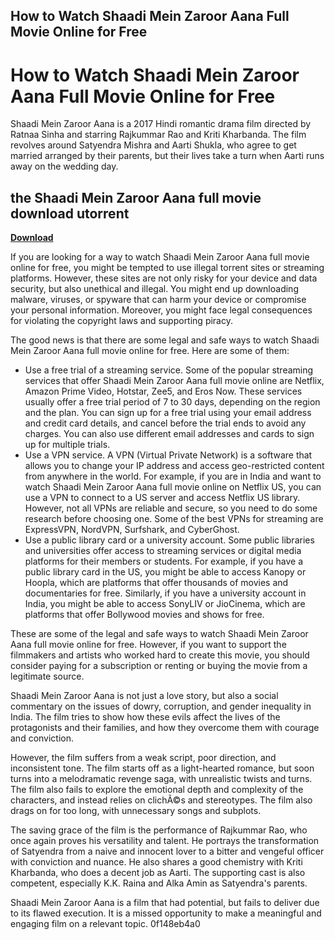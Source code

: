 ## How to Watch Shaadi Mein Zaroor Aana Full Movie Online for Free

  
# How to Watch Shaadi Mein Zaroor Aana Full Movie Online for Free
 
Shaadi Mein Zaroor Aana is a 2017 Hindi romantic drama film directed by Ratnaa Sinha and starring Rajkummar Rao and Kriti Kharbanda. The film revolves around Satyendra Mishra and Aarti Shukla, who agree to get married arranged by their parents, but their lives take a turn when Aarti runs away on the wedding day.
 
## the Shaadi Mein Zaroor Aana full movie download utorrent


[**Download**](https://www.google.com/url?q=https%3A%2F%2Fssurll.com%2F2tK2SC&sa=D&sntz=1&usg=AOvVaw1g-auZrJUSN57JyQoDTHR0)

 
If you are looking for a way to watch Shaadi Mein Zaroor Aana full movie online for free, you might be tempted to use illegal torrent sites or streaming platforms. However, these sites are not only risky for your device and data security, but also unethical and illegal. You might end up downloading malware, viruses, or spyware that can harm your device or compromise your personal information. Moreover, you might face legal consequences for violating the copyright laws and supporting piracy.
 
The good news is that there are some legal and safe ways to watch Shaadi Mein Zaroor Aana full movie online for free. Here are some of them:
 
- Use a free trial of a streaming service. Some of the popular streaming services that offer Shaadi Mein Zaroor Aana full movie online are Netflix, Amazon Prime Video, Hotstar, Zee5, and Eros Now. These services usually offer a free trial period of 7 to 30 days, depending on the region and the plan. You can sign up for a free trial using your email address and credit card details, and cancel before the trial ends to avoid any charges. You can also use different email addresses and cards to sign up for multiple trials.
- Use a VPN service. A VPN (Virtual Private Network) is a software that allows you to change your IP address and access geo-restricted content from anywhere in the world. For example, if you are in India and want to watch Shaadi Mein Zaroor Aana full movie online on Netflix US, you can use a VPN to connect to a US server and access Netflix US library. However, not all VPNs are reliable and secure, so you need to do some research before choosing one. Some of the best VPNs for streaming are ExpressVPN, NordVPN, Surfshark, and CyberGhost.
- Use a public library card or a university account. Some public libraries and universities offer access to streaming services or digital media platforms for their members or students. For example, if you have a public library card in the US, you might be able to access Kanopy or Hoopla, which are platforms that offer thousands of movies and documentaries for free. Similarly, if you have a university account in India, you might be able to access SonyLIV or JioCinema, which are platforms that offer Bollywood movies and shows for free.

These are some of the legal and safe ways to watch Shaadi Mein Zaroor Aana full movie online for free. However, if you want to support the filmmakers and artists who worked hard to create this movie, you should consider paying for a subscription or renting or buying the movie from a legitimate source.

Shaadi Mein Zaroor Aana is not just a love story, but also a social commentary on the issues of dowry, corruption, and gender inequality in India. The film tries to show how these evils affect the lives of the protagonists and their families, and how they overcome them with courage and conviction.
 
However, the film suffers from a weak script, poor direction, and inconsistent tone. The film starts off as a light-hearted romance, but soon turns into a melodramatic revenge saga, with unrealistic twists and turns. The film also fails to explore the emotional depth and complexity of the characters, and instead relies on clichÃ©s and stereotypes. The film also drags on for too long, with unnecessary songs and subplots.
 
The saving grace of the film is the performance of Rajkummar Rao, who once again proves his versatility and talent. He portrays the transformation of Satyendra from a naive and innocent lover to a bitter and vengeful officer with conviction and nuance. He also shares a good chemistry with Kriti Kharbanda, who does a decent job as Aarti. The supporting cast is also competent, especially K.K. Raina and Alka Amin as Satyendra's parents.
 
Shaadi Mein Zaroor Aana is a film that had potential, but fails to deliver due to its flawed execution. It is a missed opportunity to make a meaningful and engaging film on a relevant topic.
 0f148eb4a0
